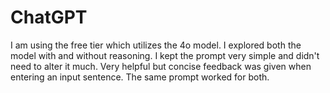 # ChatGPT

I am using the free tier which utilizes the 4o model. I explored both the model with and without reasoning. I kept the prompt very simple and didn't need to alter it much. Very helpful but concise feedback was given when entering an input sentence. The same prompt worked for both.